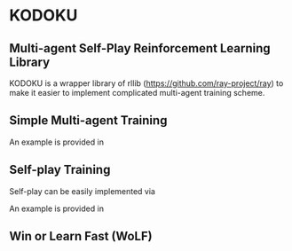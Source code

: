 # KODOKU
## Multi-agent Self-Play Reinforcement Learning Library
KODOKU is a wrapper library of rllib (https://github.com/ray-project/ray) to make it easier to implement complicated multi-agent training scheme.

## Simple Multi-agent Training

An example is provided in

## Self-play Training
Self-play can be easily implemented via

An example is provided in

## Win or Learn Fast (WoLF)
